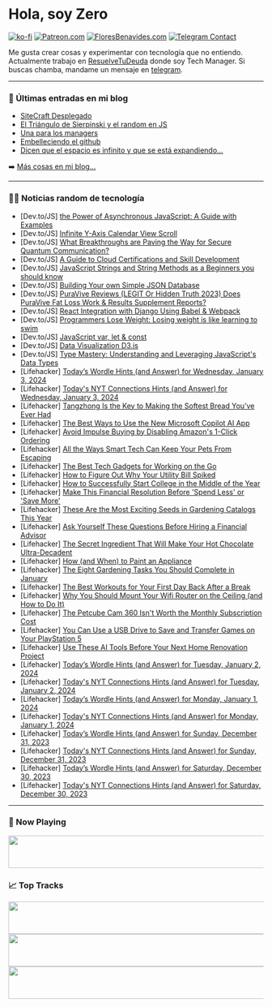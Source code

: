 # Hola, soy Zero

[![ko-fi](https://ko-fi.com/img/githubbutton_sm.svg)](https://ko-fi.com/J3J4N0LUK)
[![Patreon.com](https://img.shields.io/endpoint.svg?url=https%3A%2F%2Fshieldsio-patreon.vercel.app%2Fapi%3Fusername%3Dzerodragon%26type%3Dpatrons&style=for-the-badge)](https://patreon.com/zerodragon)
[![FloresBenavides.com](https://img.shields.io/website?down_message=oops&label=MiBlog&style=for-the-badge&up_message=online&url=https%3A%2F%2Ffloresbenavides.com)](https://floresbenavides.com)
[![Telegram Contact](https://img.shields.io/badge/escr%C3%ADbeme-ZeroDragon-%2326A5E4?style=for-the-badge&logo=telegram)](https://t.me/zerodragon)

Me gusta crear cosas y experimentar con tecnología que no entiendo.
Actualmente trabajo en [ResuelveTuDeuda](http://github.com/resuelve) donde soy Tech Manager.
Si buscas chamba, mandame un mensaje en [telegram](https://t.me/zerodragon).

---

### 📕 Últimas entradas en mi blog
<!-- BLOG-POST-LIST:START -->
- [SiteCraft Desplegado](https://floresbenavides.com/sitecraft-desplegado/)
- [El Triángulo de Sierpinski y el random en JS](https://floresbenavides.com/el-triangulo-de-sierpinski-y-el-random-en-js/)
- [Una para los managers](https://floresbenavides.com/una-para-los-managers/)
- [Embelleciendo el github](https://floresbenavides.com/embelleciendo-el-github/)
- [Dicen que el espacio es infinito y que se está expandiendo…](https://floresbenavides.com/dicen-que-el-espacio-es-infinito-y-que-se-esta-expandiendo/)
<!-- BLOG-POST-LIST:END -->

➡️ [Más cosas en mi blog...](https://floresbenavides.com)

---

### 👨‍💻 Noticias random de tecnología
<!-- TECH-POSTS:START -->
- [Dev.to/JS] [the Power of Asynchronous JavaScript: A Guide with Examples](https://dev.to/elaoqby/the-power-of-asynchronous-javascript-a-guide-with-examples-3oa2)
- [Dev.to/JS] [Infinite Y-Axis Calendar View Scroll](https://dev.to/mirmayne/infinite-y-axis-calendar-view-scroll-20jh)
- [Dev.to/JS] [What Breakthroughs are Paving the Way for Secure Quantum Communication?](https://dev.to/yagnapandya9/what-breakthroughs-are-paving-the-way-for-secure-quantum-communication-4007)
- [Dev.to/JS] [A Guide to Cloud Certifications and Skill Development](https://dev.to/bytesfarms/a-guide-to-cloud-certifications-and-skill-development-5fof)
- [Dev.to/JS] [JavaScript Strings and String Methods as a Beginners you should know](https://dev.to/coderpink/javascript-strings-and-string-methods-as-a-beginners-you-should-know-2ckc)
- [Dev.to/JS] [Building Your own Simple JSON Database](https://dev.to/ezhillragesh/building-your-own-simple-json-database-1n0a)
- [Dev.to/JS] [PuraVive Reviews &lpar;LEGIT Or Hidden Truth 2023&rpar; Does PuraVive Fat Loss Work &amp; Results Supplement Reports?](https://dev.to/vdsanbtna/puravive-reviews-legit-or-hidden-truth-2023-does-puravive-fat-loss-work-results-supplement-reports-i3a)
- [Dev.to/JS] [React Integration with Django Using Babel &amp; Webpack](https://dev.to/arindam-sahoo/react-integration-with-django-using-babel-webpack-4078)
- [Dev.to/JS] [Programmers Lose Weight: Losing weight is like learning to swim](https://dev.to/better678/weight-loss-losing-weight-is-like-learning-to-swim-3hh8)
- [Dev.to/JS] [JavaScript var, let &amp; const](https://dev.to/damith08/javascript-var-let-const-ibn)
- [Dev.to/JS] [Data Visualization D3.js](https://dev.to/mathivanan8/data-visualization-d3js-hp4)
- [Dev.to/JS] [Type Mastery: Understanding and Leveraging JavaScript&#39;s Data Types](https://dev.to/alfaz08/type-mastery-understanding-and-leveraging-javascripts-data-types-4bgj)
- [Lifehacker] [Today’s Wordle Hints &lpar;and Answer&rpar; for Wednesday, January 3, 2024](https://lifehacker.com/entertainment/wordle-answer-today-january-3-2024)
- [Lifehacker] [Today&#39;s NYT Connections Hints &lpar;and Answer&rpar; for Wednesday, January 3, 2024](https://lifehacker.com/entertainment/nyt-connections-answer-today-january-3-2024)
- [Lifehacker] [Tangzhong Is the Key to Making the Softest Bread You’ve Ever Had](https://lifehacker.com/food-drink/how-to-make-bread-with-tangzhong)
- [Lifehacker] [The Best Ways to Use the New Microsoft Copilot AI App](https://lifehacker.com/tech/microsoft-copilot-ai-app-android-uses)
- [Lifehacker] [Avoid Impulse Buying by Disabling Amazon&#39;s 1-Click Ordering](https://lifehacker.com/avoid-impulse-buying-by-disabling-amazons-1-click-order-1845257810)
- [Lifehacker] [All the Ways Smart Tech Can Keep Your Pets From Escaping](https://lifehacker.com/tech/how-smart-tech-can-help-keep-pets-from-escaping)
- [Lifehacker] [The Best Tech Gadgets for Working on the Go](https://lifehacker.com/the-best-tech-gadgets-for-working-on-the-go-1850674553)
- [Lifehacker] [How to Figure Out Why Your Utility Bill Spiked](https://lifehacker.com/money/why-is-my-utility-bill-higher)
- [Lifehacker] [How to Successfully Start College in the Middle of the Year](https://lifehacker.com/family/how-to-successfully-start-college-in-the-spring-semester)
- [Lifehacker] [Make This Financial Resolution Before &#39;Spend Less&#39; or &#39;Save More&#39;](https://lifehacker.com/money/make-this-financial-resolution)
- [Lifehacker] [These Are the Most Exciting Seeds in Gardening Catalogs This Year](https://lifehacker.com/home/best-catalog-seeds-this-year)
- [Lifehacker] [Ask Yourself These Questions Before Hiring a Financial Advisor](https://lifehacker.com/money/ask-these-questions-before-hiring-a-financial-advisor)
- [Lifehacker] [The Secret Ingredient That Will Make Your Hot Chocolate Ultra-Decadent](https://lifehacker.com/food-drink/thicken-hot-chocolate-with-cornstarch)
- [Lifehacker] [How &lpar;and When&rpar; to Paint an Appliance](https://lifehacker.com/home/how-to-paint-appliances)
- [Lifehacker] [The Eight Gardening Tasks You Should Complete in January](https://lifehacker.com/home/january-gardening-tasks)
- [Lifehacker] [The Best Workouts for Your First Day Back After a Break](https://lifehacker.com/the-best-workouts-for-your-first-day-back-after-a-break-1790629478)
- [Lifehacker] [Why You Should Mount Your Wifi Router on the Ceiling &lpar;and How to Do It&rpar;](https://lifehacker.com/tech/how-to-mount-your-wifi-router-on-the-ceiling)
- [Lifehacker] [The Petcube Cam 360 Isn&#39;t Worth the Monthly Subscription Cost](https://lifehacker.com/tech/petcube-cam-360-review)
- [Lifehacker] [You Can Use a USB Drive to Save and Transfer Games on Your PlayStation 5](https://lifehacker.com/tech/transfer-sony-playstation-games-to-usb-drive)
- [Lifehacker] [Use These AI Tools Before Your Next Home Renovation Project](https://lifehacker.com/home/ai-home-renovation-project)
- [Lifehacker] [Today’s Wordle Hints &lpar;and Answer&rpar; for Tuesday, January 2, 2024](https://lifehacker.com/entertainment/wordle-answer-today-january-2-2024)
- [Lifehacker] [Today&#39;s NYT Connections Hints &lpar;and Answer&rpar; for Tuesday, January 2, 2024](https://lifehacker.com/entertainment/nyt-connections-answer-today-january-2-2024)
- [Lifehacker] [Today’s Wordle Hints &lpar;and Answer&rpar; for Monday, January 1, 2024](https://lifehacker.com/entertainment/wordle-answer-today-january-1-2024)
- [Lifehacker] [Today&#39;s NYT Connections Hints &lpar;and Answer&rpar; for Monday, January 1, 2024](https://lifehacker.com/entertainment/nyt-connections-answer-today-january-1-2024)
- [Lifehacker] [Today’s Wordle Hints &lpar;and Answer&rpar; for Sunday, December 31, 2023](https://lifehacker.com/entertainment/wordle-answer-today-december-31-2023)
- [Lifehacker] [Today&#39;s NYT Connections Hints &lpar;and Answer&rpar; for Sunday, December 31, 2023](https://lifehacker.com/entertainment/nyt-connections-answer-today-december-31-2023)
- [Lifehacker] [Today’s Wordle Hints &lpar;and Answer&rpar; for Saturday, December 30, 2023](https://lifehacker.com/entertainment/wordle-answer-today-december-30-2023)
- [Lifehacker] [Today&#39;s NYT Connections Hints &lpar;and Answer&rpar; for Saturday, December 30, 2023](https://lifehacker.com/entertainment/nyt-connections-answer-today-december-30-2023)<!-- TECH-POSTS:END -->

---

### 🎵 Now Playing
<a href="https://spotify-now-playing-dun.vercel.app/now-playing?open"><img src="https://spotify-now-playing-dun.vercel.app/now-playing" width="540" height="64"></a>

### 📈 Top Tracks
<a href="https://spotify-now-playing-dun.vercel.app/top-tracks?i=1&open"><img src="https://spotify-now-playing-dun.vercel.app/top-tracks?i=1" width="540" height="64"></a>
<a href="https://spotify-now-playing-dun.vercel.app/top-tracks?i=2&open"><img src="https://spotify-now-playing-dun.vercel.app/top-tracks?i=2" width="540" height="64"></a>
<a href="https://spotify-now-playing-dun.vercel.app/top-tracks?i=3&open"><img src="https://spotify-now-playing-dun.vercel.app/top-tracks?i=3" width="540" height="64"></a>
